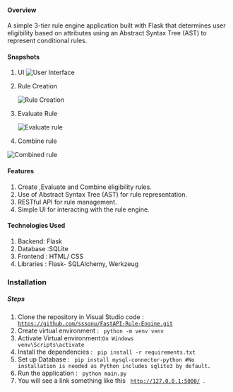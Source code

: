 #### Overview
A simple 3-tier rule engine application built with Flask that determines user eligibility based on attributes
using an Abstract Syntax Tree (AST) to represent conditional rules.

#### Snapshots
1) UI
![User Interface](https://github.com/user-attachments/assets/ddd2a943-78d0-4947-85a2-3e3d461ec0f1)

2) Rule Creation

   ![Rule Creation](https://github.com/user-attachments/assets/80bc258e-2a80-4776-a369-94591f90b18d)

3) Evaluate Rule

   ![Evaluate rule](https://github.com/user-attachments/assets/3fabd085-329a-4e54-b0f8-0a00644f0faa)

4) Combine rule

![Combined rule](https://github.com/user-attachments/assets/22b3aec2-ad45-4316-900b-78536a087e3f)


   




#### Features
1) Create ,Evaluate and Combine eligibility rules.
2) Use of Abstract Syntax Tree (AST) for rule representation.
3) RESTful API for rule management.
4) Simple UI for interacting with the rule engine.

#### Technologies Used
1) Backend: Flask
2) Database :SQLite
3) Frontend : HTML/ CSS
4) Libraries : Flask- SQLAlchemy, Werkzeug

### Installation
##### Steps
1) Clone the repository in Visual Studio code : <code> https://github.com/sssonu/FastAPI-Rule-Engine.git </code>
2) Create virtual environment : <code> python -m venv venv </code>
3) Activate Virtual environment:<code>On Windows</code> <code> venv\Scripts\activate </code>
4) Install the dependencies : <code> pip install -r requirements.txt </code>
5) Set up Database : <code> pip install mysql-connector-python #No installation is needed as Python includes sqlite3 by default. </code>
6) Run the application : <code> python main.py </code>
7) You will see a link something like this <code> http://127.0.0.1:5000/ </code>.
